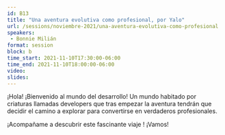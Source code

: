 ```yaml
---
id: B13
title: "Una aventura evolutiva como profesional, por Yalo"
url: /sessions/noviembre-2021/una-aventura-evolutiva-como-profesional
speakers:
 - Bonnie Milián
format: session
block: b
time_start: 2021-11-10T17:30:00-06:00
time_end: 2021-11-10T18:00:00-06:00
video:
slides:
---
```


¡Hola! ¡Bienvenido al mundo del desarrollo!  Un mundo habitado por criaturas llamadas developers que tras empezar la aventura tendrán que decidir el camino a explorar para convertirse en verdaderos profesionales.

¡Acompañame a descubrir este fascinante viaje ! ¡Vamos!